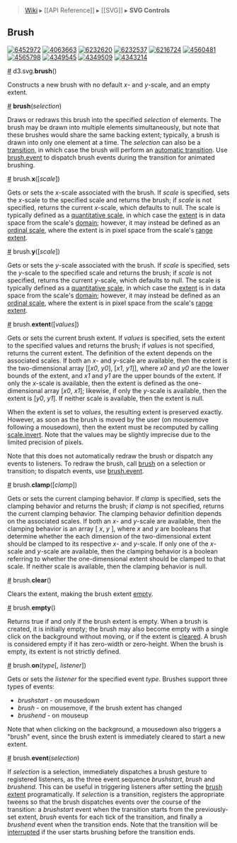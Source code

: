 > [Wiki](Home) ▸ [[API Reference]] ▸ [[SVG]] ▸ **SVG Controls**

## Brush

[![6452972](http://bl.ocks.org/mbostock/raw/6452972/thumbnail.png)](http://bl.ocks.org/mbostock/6452972)
[![4063663](http://bl.ocks.org/mbostock/raw/4063663/thumbnail.png)](http://bl.ocks.org/mbostock/4063663)
[![6232620](http://bl.ocks.org/mbostock/raw/6232620/thumbnail.png)](http://bl.ocks.org/mbostock/6232620)
[![6232537](http://bl.ocks.org/mbostock/raw/6232537/thumbnail.png)](http://bl.ocks.org/mbostock/6232537)
[![6216724](http://bl.ocks.org/mbostock/raw/6216724/thumbnail.png)](http://bl.ocks.org/mbostock/6216724)
[![4560481](http://bl.ocks.org/mbostock/raw/4560481/thumbnail.png)](http://bl.ocks.org/mbostock/4560481)
[![4565798](http://bl.ocks.org/mbostock/raw/4565798/thumbnail.png)](http://bl.ocks.org/mbostock/4565798)
[![4349545](http://bl.ocks.org/mbostock/raw/4349545/thumbnail.png)](http://bl.ocks.org/mbostock/4349545)
[![4349509](http://bl.ocks.org/mbostock/raw/4349509/thumbnail.png)](http://bl.ocks.org/mbostock/4349509)
[![4343214](http://bl.ocks.org/mbostock/raw/4343214/thumbnail.png)](http://bl.ocks.org/mbostock/4343214)

<a name="brush" href="#wiki-brush">#</a> d3.svg.<b>brush</b>()

Constructs a new brush with no default *x*- and *y*-scale, and an empty extent.

<a name="_brush" href="#wiki-_brush">#</a> <b>brush</b>(<i>selection</i>)

Draws or redraws this brush into the specified *selection* of elements. The brush may be drawn into multiple elements simultaneously, but note that these brushes would share the same backing extent; typically, a brush is drawn into only one element at a time. The *selection* can also be a [transition](Transitions), in which case the brush will perform an [automatic transition](http://bl.ocks.org/mbostock/6216724). Use [brush.event](#wiki-brush_event) to dispatch brush events during the transition for animated brushing.

<a name="brush_x" href="#wiki-brush_x">#</a> brush.<b>x</b>([<i>scale</i>])

Gets or sets the *x*-scale associated with the brush. If *scale* is specified, sets the *x*-scale to the specified scale and returns the brush; if *scale* is not specified, returns the current *x*-scale, which defaults to null. The scale is typically defined as a [quantitative scale](Quantitative-Scales), in which case the [extent](#wiki-extent) is in data space from the scale's [domain](Quantitative-Scales#wiki-linear_domain); however, it may instead be defined as an [ordinal scale](Ordinal-Scales), where the extent is in pixel space from the scale's [range extent](Ordinal-Scales#wiki-ordinal_rangeExtent).

<a name="brush_y" href="#wiki-brush_y">#</a> brush.<b>y</b>([<i>scale</i>])

Gets or sets the *y*-scale associated with the brush. If *scale* is specified, sets the *y*-scale to the specified scale and returns the brush; if *scale* is not specified, returns the current *y*-scale, which defaults to null. The scale is typically defined as a [quantitative scale](Quantitative-Scales), in which case the [extent](#wiki-extent) is in data space from the scale's [domain](Quantitative-Scales#wiki-linear_domain); however, it may instead be defined as an [ordinal scale](Ordinal-Scales), where the extent is in pixel space from the scale's [range extent](Ordinal-Scales#wiki-ordinal_rangeExtent).

<a name="brush_extent" href="#wiki-brush_extent">#</a> brush.<b>extent</b>([<i>values</i>])

Gets or sets the current brush extent. If *values* is specified, sets the extent to the specified values and returns the brush; if *values* is not specified, returns the current extent. The definition of the extent depends on the associated scales. If both an *x*- and *y*-scale are available, then the extent is the two-dimensional array [‍​[<i>x0</i>, <i>y0</i>], [<i>x1</i>, <i>y1</i>]​], where *x0* and *y0* are the lower bounds of the extent, and *x1* and *y1* are the upper bounds of the extent. If only the *x*-scale is available, then the extent is defined as the one-dimensional array [<i>x0</i>, <i>x1</i>]; likewise, if only the *y*-scale is available, then the extent is [<i>y0</i>, <i>y1</i>]. If neither scale is available, then the extent is null.

When the extent is set to *values*, the resulting extent is preserved exactly. However, as soon as the brush is moved by the user (on mousemove following a mousedown), then the extent must be recomputed by calling [scale.invert](Quantitative-Scales#wiki-linear_invert). Note that the values may be slightly imprecise due to the limited precision of pixels.

Note that this does not automatically redraw the brush or dispatch any events to listeners. To redraw the brush, call [brush](#wiki-_brush) on a selection or transition; to dispatch events, use [brush.event](#wiki-brush_event).

<a name="brush_clamp" href="#wiki-brush_clamp">#</a> brush.<b>clamp</b>([<i>clamp</i>])

Gets or sets the current clamping behavior. If *clamp* is specified, sets the clamping behavior and returns the brush; if *clamp* is not specified, returns the current clamping behavior. The clamping behavior definition depends on the associated scales. If both an *x*- and *y*-scale are available, then the clamping behavior is an array [ *x*, *y* ], where *x* and *y* are booleans that determine whether the each dimension of the two-dimensional extent should be clamped to its respective *x*- and *y*-scale. If only one of the *x*-scale and *y*-scale are available, then the clamping behavior is a boolean referring to whether the one-dimensional extent should be clamped to that scale. If neither scale is available, then the clamping behavior is null.

<a name="brush_clear" href="#wiki-brush_clear">#</a> brush.<b>clear</b>()

Clears the extent, making the brush extent [empty](#wiki-brush_empty).

<a name="brush_empty" href="#wiki-brush_empty">#</a> brush.<b>empty</b>()

Returns true if and only if the brush extent is empty. When a brush is created, it is initially empty; the brush may also become empty with a single click on the background without moving, or if the extent is [cleared](#wiki-brush_clear). A brush is considered empty if it has zero-width or zero-height. When the brush is empty, its extent is not strictly defined.

<a name="brush_on" href="#wiki-brush_on">#</a> brush.<b>on</b>(<i>type</i>[, <i>listener</i>])

Gets or sets the *listener* for the specified event *type*. Brushes support three types of events:

* _brushstart_ - on mousedown
* _brush_ - on mousemove, if the brush extent has changed
* _brushend_ - on mouseup

Note that when clicking on the background, a mousedown also triggers a "brush" event, since the brush extent is immediately cleared to start a new extent.

<a name="brush_event" href="#wiki-brush_event">#</a> brush.<b>event</b>(<i>selection</i>)

If *selection* is a selection, immediately dispatches a brush gesture to registered listeners, as the three event sequence _brushstart_, _brush_ and _brushend_. This can be useful in triggering listeners after setting the [brush extent](#wiki-brush_extent) programatically. If *selection* is a transition, registers the appropriate tweens so that the brush dispatches events over the course of the transition: a _brushstart_ event when the transition starts from the previously-set extent, _brush_ events for each tick of the transition, and finally a _brushend_ event when the transition ends. Note that the transition will be [interrupted](Selections#wiki-interrupt) if the user starts brushing before the transition ends.